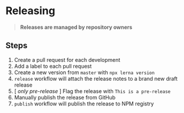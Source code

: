 # Releasing

> **Releases are managed by repository owners**

## Steps

1. Create a pull request for each development
1. Add a label to each pull request
1. Create a new version from `master` with `npx lerna version`
1. `release` workflow will attach the release notes to a brand new draft release
1. [ *only pre-release* ] Flag the release with `This is a pre-release`
1. Manually publish the release from GitHub
1. `publish` workflow will publish the release to NPM registry
